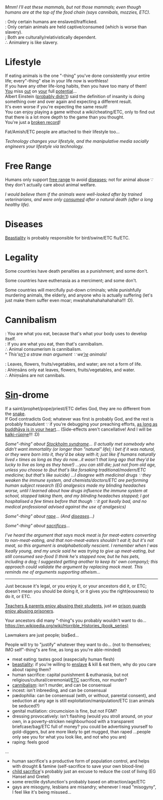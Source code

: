 *Mmm! I'll eat these mammals, but not those mammals; even though humans are at the top of the food chain (says cannibals, mozzies, ETC).*

: Only certain humans are enslaved/trafficked.
<br>: Only certain animals are held captive/consumed (which is worse than slavery).
<br>; Both are culturally/relativistically dependent.
<br>∴ Animalery is like slavery.

# Lifestyle
If eating animals is the one "-thing" you've done consistently your entire life; every"-thing" else in your life now is worthless!
<br>If you have any other life-long habits, then you have too many of them!
<br>[You](https://waitbutwhy.com/2015/12/the-tail-end.html) miss [out](https://waitbutwhy.com/2014/05/life-weeks.html) on [your](https://waitbutwhy.com/2016/10/100-blocks-day.html) full [potential](https://waitbutwhy.com/)...
<br>Albert Einstein ([probably didn't](http://www.news.hypercrit.net/2012/11/13/einstein-on-misattribution-i-probably-didnt-say-that/?utm_source=feedburner&utm_medium=feed&utm_campaign=Feed%3A+hypercrit%2FLcOF+(Becker%27s+Online+Journal))) said the definition of insanity is doing something over and over again and expecting a different result.
<br>It's even worse if you're expecting the same result!
<br>You can enjoy playing a game without a wiki/cheating/ETC, only to find out that there is a lot more depth to the game than you thought.
<br>You're just a [broken record](http://how-i-met-your-mother.wikia.com/wiki/Arrivederci,_Fiero#Music)!

Fat/Amish/ETC people are attached to their lifestyle too...

*Technology changes your lifestyle, and the manipulative media socially engineers your lifestyle via technology.*

# Free Range
Humans only support [free range](#free-range) to avoid [diseases](#diseases); not for animal abuse ∵ they don't actually care about animal welfare.

*I would believe them if the animals were well-looked after by trained veterinarians, and were only [consumed](https://en.wikipedia.org/wiki/Soylent_Green) after a natural death (after a long healthy life).*

# Diseases
[Beastiality](https://en.wikipedia.org/wiki/Zoophilia#Arguments_for_bestiality) is probably responsible for bird/swine/ETC flu/ETC.

# Legality
Some countries have death penalties as a punishment; and some don't.

Some countries have euthenasia as a merciment; and some don't.

Some countries will mercifully put-down criminals; while punishfully murdering animals, the elderly, and anyone who is actually suffering (let's just make them suffer even moar; mwahahahahahahahaha!!! :D).

# Cannibalism
: You are what you eat, because that's what your body uses to develop itself.
<br>: If you are what you eat, then that's cannibalism.
<br>∴ Animal consumerism is cannibalism.
<br>^ *This's[n't](https://en.wikipedia.org/wiki/Ship_of_Theseus) a straw man argument ∵ we['re](https://youtu.be/BhtgINeaJWg) animals!*

: Leaves, ﬂowers, fruits/vegetables, and water; are not a form of life.
<br>: Ahiṃsāns only eat leaves, ﬂowers, fruits/vegetables, and water.
<br>∴ Ahiṃsāns are not cannibals.

# [Sin](https://en.wikipedia.org/wiki/Thou_shalt_not_kill)-drome
If a saint/prophet/pope/priest/ETC defies God, they are no different from the [snake](https://youtu.be/0E00Zuayv9Q).
<br>If God contradicts God; whatever was first is probably God, and the rest is probably fraudulent ∵ if you're debugging your preaching efforts, [as long as buddhāya is in your heart](https://youtu.be/4ClFErO2jGI?t=27s)... (Side-effects aren't cancellative! And I will be [kalki-rūpiṇe](https://www.vedabase.com/en/sb/10/40/22)!!! :D)


*Some"-thing" about [Stockholm syndrome](https://youtu.be/C25qzDhGLx8)... (I actually met somebody who didn't want immortality (or longer than "natural" life); I bet if it was natural, or they were born into it, they'd be okay with it; just like if humans naturally lived `x` times as long as they do now...it wasn't that long ago that they'd be lucky to live as long as they have!) ...you can still die; just not from old age, unless you choose to (but that's like forsaking traditional/modern/ETC medicine; but that's like suicide) ...I disagree with medicinal drugs ∵ they weaken the immune system, and chemists/doctors/ETC are performing human subject research (EG analgesics made my blinding headaches worse, until I learned about how drugs influence the immune system at school, stopped taking them, and my blinding headaches stopped; I got hospitalised a few times before that though ∵ it got ℝeally bad, and no medical professional advised against the use of analgesics)*

*Some"-thing" about [rape](https://youtu.be/o9ncQadOvAM)... (And [diseases](#diseases)...)*

*Some"-thing" about [sacrifices](https://github.com/Shyam-Has-Your-Anomaly-Mitigated/Shyamscript/blob/master/long-term.md)...*

*I've heard the argument that says mock meat is for meat-eaters converting to non-meat-eating, and that non-meat-eaters shouldn't eat it; but it's not meat, so this argument is analphabetically nescient. I remember when I was ℝeally young, and my uncle said he was trying to give up meat-eating, but still consumed sea-food (I think he's stopped now, but he has pets, including a dog; I suggested getting another to keep its' own company); this approach could validate the argument by replacing mock meat. This reminds me of arguments supporting atheism...*

---

Just because it's legal, or you enjoy it, or your ancestors did it, or ETC; doesn't mean you should be doing it, or it gives you the right(eousness) to do it, or ETC.

[Teachers & parents enjoy abusing their students](https://en.wikipedia.org/wiki/Corporal_punishment), just as [prison guards enjoy abusing prisoners](https://en.wikipedia.org/wiki/Stanford_prison_experiment).

Your ancestors did many "-thing"s you probably wouldn't want to do...
<br>https://en.wikipedia.org/wiki/Horrible_Histories_(book_series)

Lawmakers are just people; bia$ed...

People will try to "justify" whatever they want to do... (not to themselves; IMO self"-thing"s are fine, as long as you're able-minded)
* meat eating: tastes good (easpecially human flesh)
* [beastiality](https://en.wikipedia.org/wiki/Zoophilia#Arguments_for_bestiality): if you're willing to [enslave](https://en.wikipedia.org/wiki/Domestication) & kill & eat them, why do you care about raping them?
* human sacrifice: capital punishment & euthanasia, but not religious/cultural/ceremonial/[ETC](https://en.wikipedia.org/wiki/Human_sacrifice#Ritual_murder) sacrifices, nor murder?
* [cannibalism](https://en.wikipedia.org/wiki/Human_cannibalism#Reasons): isn't murder, and can be consensual
* incest: isn't inbreeding, and can be consensual
* pædophilia: can be consensual (with, or without, parental consent), and seduction at any age is still exploitation/manipulation/ETC (can animals be seduced?)
* genital mutilation: circumcision is fine, but not FGM?
* dressing provocatively: isn't flashing (would you stroll around, on your own, in a poverty-stricken neighbourhood with a transparent briefcase/bag/ETC full of money? you could be advertising yourself to gold-diggers, but are more likely to get mugged, than raped ...people only see you for what you look like, and not who you are)
* raping: feels good

...

* human sacrifice's a productive form of population control, and helps with drought & famine (self-sacrifice to save your own blood-line)
* [child sacrifice](https://en.wikipedia.org/wiki/Child_sacrifice)'s probably just an excuse to reduce the cost of living (EG Hansel and Gretel)
* some erectile dysfunction's probably based on attraction/age/ETC
* gays are misogyny, lesbians are misandry; whenever I read "misogyny", I feel like it's being misused...

